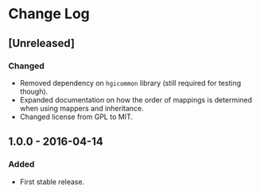 # Change Log
## [Unreleased]
### Changed
- Removed dependency on `hgicommon` library (still required for testing though).
- Expanded documentation on how the order of mappings is determined when using mappers and inheritance.
- Changed license from GPL to MIT.

## 1.0.0 - 2016-04-14
### Added
- First stable release.
